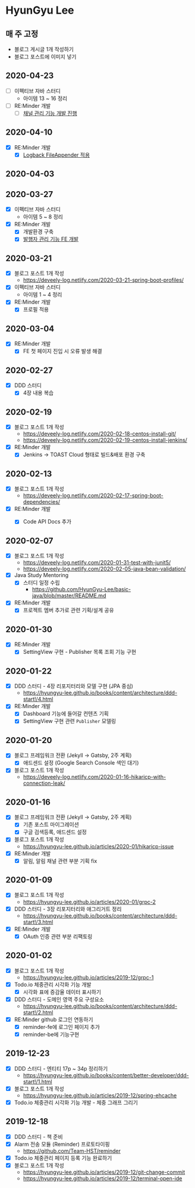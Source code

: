 # HyunGyu Lee

## 매 주 고정
- 블로그 게시글 1개 작성하기
- 블로그 포스트에 이미지 넣기

## 2020-04-23
- [ ] 이펙티브 자바 스터디
  - 아이템 13 ~ 16 정리
- [ ] RE:Minder 개발
  - [ ] [채널 관리 기능 개발 진행](https://github.com/Team-HST/reminder/issues/18) 

## 2020-04-10
- [x] RE:Minder 개발
  - [x] [Logback FileAppender 적용](https://github.com/Team-HST/reminder/issues/12)

## 2020-04-03

## 2020-03-27
- [x] 이펙티브 자바 스터디
  - 아이템 5 ~ 8 정리
- [x] RE:Minder 개발
  - [x] 개발환경 구축
  - [x] [발행자 관리 기능 FE 개발](https://github.com/Team-HST/reminder/issues/17)

## 2020-03-21
- [x] 블로그 포스트 1개 작성
  - https://deveely-log.netlify.com/2020-03-21-spring-boot-profiles/
- [x] 이펙티브 자바 스터디
  - 아이템 1 ~ 4 정리
- [x] RE:Minder 개발
  - [x] 프로필 적용

## 2020-03-04
- [x] RE:Minder 개발
  - [x] FE 첫 페이지 진입 시 오류 발생 해결

## 2020-02-27
- [x] DDD 스터디
  - [x] 4장 내용 복습

## 2020-02-19
- [x] 블로그 포스트 1개 작성
  - https://deveely-log.netlify.com/2020-02-18-centos-install-git/
  - https://deveely-log.netlify.com/2020-02-19-centos-install-jenkins/
- [x] RE:Minder 개발
  - [x] Jenkins -> TOAST Cloud 형태로 빌드&배포 환경 구축

## 2020-02-13
- [x] 블로그 포스트 1개 작성
  - https://deveely-log.netlify.com/2020-02-17-spring-boot-dependencies/
- [x] RE:Minder 개발
  - [x] Code API Docs 추가


## 2020-02-07
- [x] 블로그 포스트 1개 작성
  - https://deveely-log.netlify.com/2020-01-31-test-with-junit5/
  - https://deveely-log.netlify.com/2020-02-05-java-bean-validation/
- [x] Java Study Mentoring
  - [x] 스터디 일정 수립
    - https://github.com/HyunGyu-Lee/basic-java/blob/master/README.md
- [x] RE:Minder 개발
  - [x] 프로젝트 멤버 추가로 관련 기획/설계 공유

## 2020-01-30
- [x] RE:Minder 개발
  - [x] SettingView 구현 - Publisher 목록 조회 기능 구현

## 2020-01-22
- [x] DDD 스터디 - 4장 리포지터리와 모델 구현 (JPA 중심)
  - https://hyungyu-lee.github.io/books/content/architecture/ddd-start!/4.html
- [x] RE:Minder 개발
  - [x] Dashboard 기능에 들어갈 컨텐츠 기획
  - [x] SettingView 구현 관련 `Publisher` 모델링

## 2020-01-20
- [x] 블로그 프레임워크 전환 (Jekyll -> Gatsby, 2주 계획)
  - [x] 애드센드 설정 (Google Search Console 색인 대기)
- [x] 블로그 포스트 1개 작성
  - https://deveely-log.netlify.com/2020-01-16-hikaricp-with-connection-leak/
  
## 2020-01-16
- [x] 블로그 프레임워크 전환 (Jekyll -> Gatsby, 2주 계획)
  - [x] 기존 포스트 마이그레이션
  - [x] 구글 검색등록, 애드센드 설정
- [x] 블로그 포스트 1개 작성
  - https://hyungyu-lee.github.io/articles/2020-01/hikaricp-issue
- [x] RE:Minder 개발
  - [x] 알림, 알림 채널 관련 부분 기획 fix

## 2020-01-09
- [x] 블로그 포스트 1개 작성
  - https://hyungyu-lee.github.io/articles/2020-01/grpc-2
- [x] DDD 스터디 - 3장 리포지터리와 애그리거트 정리
  - https://hyungyu-lee.github.io/books/content/architecture/ddd-start!/3.html
- [x] RE:Minder 개발
  - [x] OAuth 인증 관련 부분 리팩토링

## 2020-01-02
- [x] 블로그 포스트 1개 작성
  - https://hyungyu-lee.github.io/articles/2019-12/grpc-1
- [x] Todo.io 체중관리 시각화 기능 개발
  - [x] 시각화 표에 증감율 데이터 표시하기
- [x] DDD 스터디 - 도메인 영역 주요 구성요소
  - https://hyungyu-lee.github.io/books/content/architecture/ddd-start!/2.html
- [x] RE:Minder github 로그인 연동하기
  - [x] reminder-fe에 로그인 페이지 추가
  - [x] reminder-be에 기능구현

## 2019-12-23
- [x] DDD 스터디 - 엔티티 17p ~ 34p 정리하기
  - https://hyungyu-lee.github.io/books/content/better-developer/ddd-start!/1.html
- [x] 블로그 포스트 1개 작성
  - https://hyungyu-lee.github.io/articles/2019-12/spring-ehcache
- [x] Todo.io 체중관리 시각화 기능 개발 - 체중 그래프 그리기

## 2019-12-18
- [x] DDD 스터디 - 책 준비
- [x] Alarm 전송 모듈 (Reminder) 프로토타이핑
  - https://github.com/Team-HST/reminder
- [x] Todo.io 체중관리 페이지 등록 기능 완료하기
- [x] 블로그 포스트 1개 작성
  - https://hyungyu-lee.github.io/articles/2019-12/git-change-commit
  - https://hyungyu-lee.github.io/articles/2019-12/terminal-open-ide
